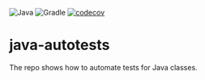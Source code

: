 ![Java](https://img.shields.io/badge/java-%23ED8B00.svg?style=for-the-badge&logo=openjdk&logoColor=white)
![Gradle](https://img.shields.io/badge/Gradle-02303A.svg?style=for-the-badge&logo=Gradle&logoColor=white)
[![codecov](https://codecov.io/gh/maciejskorski/java-autotests/branch/main/graph/badge.svg?token=6PYW0BVHE5)](https://codecov.io/gh/maciejskorski/java-autotests)

# java-autotests
The repo shows how to automate tests for Java classes.
